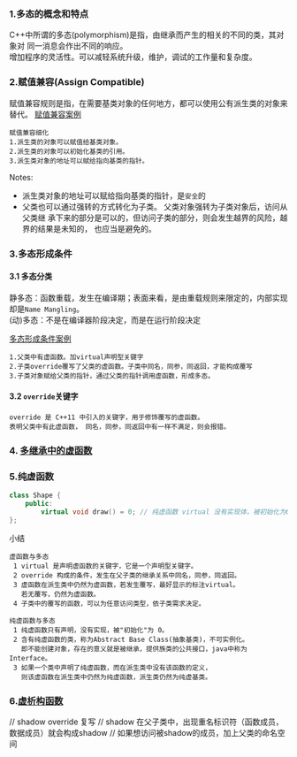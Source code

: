 ### 1.多态的概念和特点
C++中所谓的多态(polymorphism)是指，由继承而产生的相关的不同的类，其对象对 同一消息会作出不同的响应。<br>
增加程序的灵活性。可以减轻系统升级，维护，调试的工作量和复杂度。

### 2.赋值兼容(Assign Compatible)
赋值兼容规则是指，在需要基类对象的任何地方，都可以使用公有派生类的对象来替代。
[赋值兼容案例](./Polymorphism_1_AssignCompatible.cpp)
```
赋值兼容细化
1.派生类的对象可以赋值给基类对象。 
2.派生类的对象可以初始化基类的引用。 
3.派生类对象的地址可以赋给指向基类的指针。
```
Notes:
-   派生类对象的地址可以赋给指向基类的指针，是`安全`的
- 父类也可以通过强转的方式转化为子类。 父类对象强转为子类对象后，访问从父类继 承下来的部分是可以的，但访问子类的部分，则会发生越界的风险，越界的结果是未知的， 也应当是避免的。

### 3.多态形成条件
#### 3.1 多态分类
静多态：函数重载，发生在编译期；表面来看，是由重载规则来限定的，内部实现却是`Name Mangling`。<br>
(动)多态：不是在编译器阶段决定，而是在运行阶段决定

[多态形成条件案例](./Polymorphism_2_Condition.cpp)
```
1.父类中有虚函数。加virtual声明型关键字
2.子类override覆写了父类的虚函数。子类中同名，同参，同返回，才能构成覆写
3.子类对象赋给父类的指针，通过父类的指针调用虚函数，形成多态。
```
#### 3.2 `override`关键字
```
override 是 C++11 中引入的关键字，用于修饰覆写的虚函数。
表明父类中有此虚函数， 同名，同参，同返回中有一样不满足，则会报错。
```

### 4. [多继承中的虚函数](Polymorphism_3_MultiInherit.cpp)

### 5.纯虚函数
```C++
class Shape {
    public:
        virtual void draw() = 0; // 纯虚函数 virtual 没有实现体，被初始化为0
};
```

小结
```
虚函数与多态
 1 virtual 是声明虚函数的关键字，它是一个声明型关键字。 
 2 override 构成的条件，发生在父子类的继承关系中同名，同参，同返回。 
 3 虚函数在派生类中仍然为虚函数，若发生覆写，最好显示的标注virtual。 
   若无覆写，仍然为虚函数。 
 4 子类中的覆写的函数，可以为任意访问类型，依子类需求决定。
 
纯虚函数与多态 
 1 纯虚函数只有声明，没有实现，被"初始化"为 0。 
 2 含有纯虚函数的类，称为Abstract Base Class(抽象基类)，不可实例化。
   即不能创建对象，存在的意义就是被继承，提供族类的公共接口，java中称为Interface。
 3 如果一个类中声明了纯虚函数，而在派生类中没有该函数的定义，
   则该虚函数在派生类中仍然为纯虚函数，派生类仍然为纯虚基类。
```

### 6.[虚析构函数](./Polymorphism_4_Destructor.cpp)




// shadow override 复写
// shadow 在父子类中，出现重名标识符（函数成员，数据成员）就会构成shadow
// 如果想访问被shadow的成员，加上父类的命名空间